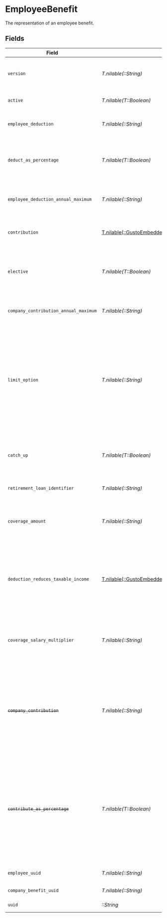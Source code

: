# EmployeeBenefit

The representation of an employee benefit.


## Fields

| Field                                                                                                                                                                                                                                                                                    | Type                                                                                                                                                                                                                                                                                     | Required                                                                                                                                                                                                                                                                                 | Description                                                                                                                                                                                                                                                                              |
| ---------------------------------------------------------------------------------------------------------------------------------------------------------------------------------------------------------------------------------------------------------------------------------------- | ---------------------------------------------------------------------------------------------------------------------------------------------------------------------------------------------------------------------------------------------------------------------------------------- | ---------------------------------------------------------------------------------------------------------------------------------------------------------------------------------------------------------------------------------------------------------------------------------------- | ---------------------------------------------------------------------------------------------------------------------------------------------------------------------------------------------------------------------------------------------------------------------------------------- |
| `version`                                                                                                                                                                                                                                                                                | *T.nilable(::String)*                                                                                                                                                                                                                                                                    | :heavy_minus_sign:                                                                                                                                                                                                                                                                       | The current version of the object. See the [versioning guide](https://docs.gusto.com/embedded-payroll/docs/idempotency) for information on how to use this field.                                                                                                                        |
| `active`                                                                                                                                                                                                                                                                                 | *T.nilable(T::Boolean)*                                                                                                                                                                                                                                                                  | :heavy_minus_sign:                                                                                                                                                                                                                                                                       | Whether the employee benefit is active.                                                                                                                                                                                                                                                  |
| `employee_deduction`                                                                                                                                                                                                                                                                     | *T.nilable(::String)*                                                                                                                                                                                                                                                                    | :heavy_minus_sign:                                                                                                                                                                                                                                                                       | The amount to be deducted, per pay period, from the employee's pay.                                                                                                                                                                                                                      |
| `deduct_as_percentage`                                                                                                                                                                                                                                                                   | *T.nilable(T::Boolean)*                                                                                                                                                                                                                                                                  | :heavy_minus_sign:                                                                                                                                                                                                                                                                       | Whether the employee deduction amount should be treated as a percentage to be deducted from each payroll.                                                                                                                                                                                |
| `employee_deduction_annual_maximum`                                                                                                                                                                                                                                                      | *T.nilable(::String)*                                                                                                                                                                                                                                                                    | :heavy_minus_sign:                                                                                                                                                                                                                                                                       | The maximum employee deduction amount per year. A null value signifies no limit.                                                                                                                                                                                                         |
| `contribution`                                                                                                                                                                                                                                                                           | [T.nilable(::GustoEmbedded::Shared::Contribution)](../../models/shared/contribution.md)                                                                                                                                                                                                  | :heavy_minus_sign:                                                                                                                                                                                                                                                                       | An object representing the type and value of the company contribution.                                                                                                                                                                                                                   |
| `elective`                                                                                                                                                                                                                                                                               | *T.nilable(T::Boolean)*                                                                                                                                                                                                                                                                  | :heavy_minus_sign:                                                                                                                                                                                                                                                                       | Whether the company contribution is elective (aka matching). For "tiered" contribution types, this is always true.                                                                                                                                                                       |
| `company_contribution_annual_maximum`                                                                                                                                                                                                                                                    | *T.nilable(::String)*                                                                                                                                                                                                                                                                    | :heavy_minus_sign:                                                                                                                                                                                                                                                                       | The maximum company contribution amount per year. A null value signifies no limit.                                                                                                                                                                                                       |
| `limit_option`                                                                                                                                                                                                                                                                           | *T.nilable(::String)*                                                                                                                                                                                                                                                                    | :heavy_minus_sign:                                                                                                                                                                                                                                                                       | Some benefits require additional information to determine their limit.<br/><br/>`Family` and `Individual` are applicable to HSA benefit.<br/><br/>`Joint Filing or Single` and `Married and Filing Separately` are applicable to Dependent Care FSA benefit.                             |
| `catch_up`                                                                                                                                                                                                                                                                               | *T.nilable(T::Boolean)*                                                                                                                                                                                                                                                                  | :heavy_minus_sign:                                                                                                                                                                                                                                                                       | Whether the employee should use a benefit’s "catch up" rate. Only Roth 401k and 401k benefits use this value for employees over 50.                                                                                                                                                      |
| `retirement_loan_identifier`                                                                                                                                                                                                                                                             | *T.nilable(::String)*                                                                                                                                                                                                                                                                    | :heavy_minus_sign:                                                                                                                                                                                                                                                                       | Identifier for a 401(k) loan assigned by the 401(k) provider                                                                                                                                                                                                                             |
| `coverage_amount`                                                                                                                                                                                                                                                                        | *T.nilable(::String)*                                                                                                                                                                                                                                                                    | :heavy_minus_sign:                                                                                                                                                                                                                                                                       | The amount that the employee is insured for. Note: company contribution cannot be present if coverage amount is set.                                                                                                                                                                     |
| `deduction_reduces_taxable_income`                                                                                                                                                                                                                                                       | [T.nilable(::GustoEmbedded::Shared::DeductionReducesTaxableIncome)](../../models/shared/deductionreducestaxableincome.md)                                                                                                                                                                | :heavy_minus_sign:                                                                                                                                                                                                                                                                       | Whether the employee deduction reduces taxable income or not. Only valid for Group Term Life benefits. Note: when the value is not "unset", coverage amount and coverage salary multiplier are ignored.                                                                                  |
| `coverage_salary_multiplier`                                                                                                                                                                                                                                                             | *T.nilable(::String)*                                                                                                                                                                                                                                                                    | :heavy_minus_sign:                                                                                                                                                                                                                                                                       | The coverage amount as a multiple of the employee’s salary. Only applicable for Group Term Life benefits. Note: cannot be set if coverage amount is also set.                                                                                                                            |
| ~~`company_contribution`~~                                                                                                                                                                                                                                                               | *T.nilable(::String)*                                                                                                                                                                                                                                                                    | :heavy_minus_sign:                                                                                                                                                                                                                                                                       | : warning: ** DEPRECATED **: This will be removed in a future release, please migrate away from it as soon as possible.<br/><br/>The amount to be paid, per pay period, by the company. This field will not appear for tiered contribution types.                                        |
| ~~`contribute_as_percentage`~~                                                                                                                                                                                                                                                           | *T.nilable(T::Boolean)*                                                                                                                                                                                                                                                                  | :heavy_minus_sign:                                                                                                                                                                                                                                                                       | : warning: ** DEPRECATED **: This will be removed in a future release, please migrate away from it as soon as possible.<br/><br/>Whether the company_contribution value should be treated as a percentage to be added to each payroll. This field will not appear for tiered contribution types. |
| `employee_uuid`                                                                                                                                                                                                                                                                          | *T.nilable(::String)*                                                                                                                                                                                                                                                                    | :heavy_minus_sign:                                                                                                                                                                                                                                                                       | The UUID of the employee to which the benefit belongs.                                                                                                                                                                                                                                   |
| `company_benefit_uuid`                                                                                                                                                                                                                                                                   | *T.nilable(::String)*                                                                                                                                                                                                                                                                    | :heavy_minus_sign:                                                                                                                                                                                                                                                                       | The UUID of the company benefit.                                                                                                                                                                                                                                                         |
| `uuid`                                                                                                                                                                                                                                                                                   | *::String*                                                                                                                                                                                                                                                                               | :heavy_check_mark:                                                                                                                                                                                                                                                                       | The UUID of the employee benefit.                                                                                                                                                                                                                                                        |